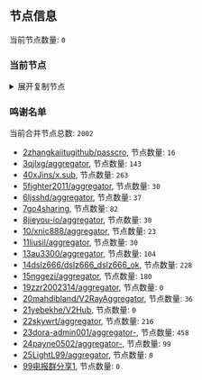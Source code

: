 
## 节点信息
当前节点数量: `0`
### 当前节点
<details>
  <summary>展开复制节点</summary>

    

</details>

### 鸣谢名单
当前合并节点总数: `2002`
- [2zhangkaiitugithub/passcro](https://github.com/zhangkaiitugithub/passcro), 节点数量: `16`
- [3qjlxg/aggregator](https://github.com/qjlxg/aggregator), 节点数量: `143`
- [40xJins/x.sub](https://github.com/0xJins/x.sub), 节点数量: `263`
- [5fighter2011/aggregator](https://github.com/fighter2011/aggregator), 节点数量: `30`
- [6ljsshd/aggregator](https://github.com/ljsshd/aggregator), 节点数量: `37`
- [7go4sharing](https://github.com/go4sharing), 节点数量: `82`
- [8jieyou-io/aggregator](https://github.com/jieyou-io/aggregator), 节点数量: `30`
- [10/xnic888/aggregator](https://github.com/xnic888/aggregator), 节点数量: `23`
- [11liusil/aggregator](https://github.com/liusil/aggregator), 节点数量: `30`
- [13au3300/aggregator](https://github.com/au3300/aggregator), 节点数量: `104`
- [14dslz666/dslz666_dslz666_ok](https://github.com/dslz666/dslz666_dslz666_ok), 节点数量: `228`
- [15nggezi/aggregator](https://github.com/nggezi/aggregator), 节点数量: `180`
- [19zzr2002314/aggregator](https://github.com/zzr2002314/aggregator), 节点数量: `0`
- [20mahdibland/V2RayAggregator](https://github.com/mahdibland/V2RayAggregator), 节点数量: `36`
- [21yebekhe/V2Hub](https://github.com/yebekhe/V2Hub), 节点数量: `0`
- [22skywrt/aggregator](https://github.com/skywrt/aggregator), 节点数量: `216`
- [23dora-admin001/aggregator-](https://github.com/dora-admin001/aggregator-), 节点数量: `458`
- [24payne0502/aggregator-](https://github.com/payne0502/aggregator-), 节点数量: `99`
- [25LightL99/aggregator](https://github.com/LightL99/aggregator), 节点数量: `0`
- [99电报群分享1](https://github.com/cdddbc/getAirport), 节点数量: `0`



